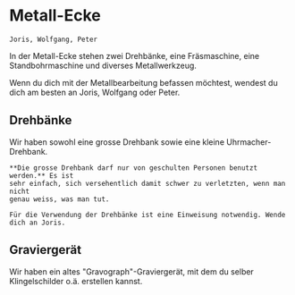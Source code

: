 # Metall-Ecke

```admonish info title="Wer kennt sich hier aus?"
Joris, Wolfgang, Peter
```

In der Metall-Ecke stehen zwei Drehbänke, eine Fräsmaschine, eine
Standbohrmaschine und diverses Metallwerkzeug.

Wenn du dich mit der Metallbearbeitung befassen möchtest, wendest du
dich am besten an Joris, Wolfgang oder Peter.

## Drehbänke

Wir haben sowohl eine grosse Drehbank sowie eine kleine Uhrmacher-Drehbank.

```admonish warning title="Warnung"
**Die grosse Drehbank darf nur von geschulten Personen benutzt werden.** Es ist
sehr einfach, sich versehentlich damit schwer zu verletzten, wenn man nicht
genau weiss, was man tut.
```

```admonish warning title="Einweisung notwendig"
Für die Verwendung der Drehbänke ist eine Einweisung notwendig. Wende dich an Joris.
```

## Graviergerät

Wir haben ein altes "Gravograph"-Graviergerät, mit dem du selber
Klingelschilder o.ä. erstellen kannst.
